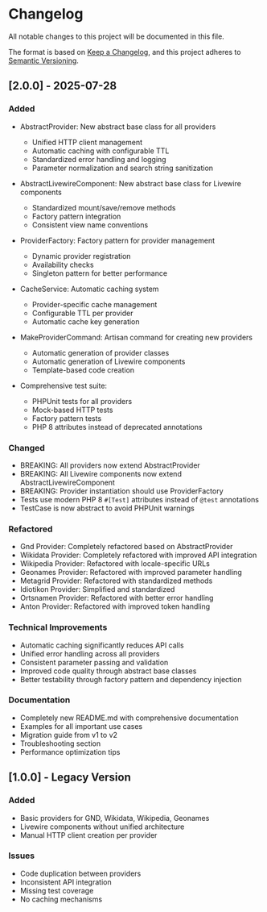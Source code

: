 # Changelog

All notable changes to this project will be documented in this file.

The format is based on [Keep a Changelog](https://keepachangelog.com/en/1.0.0/),
and this project adheres to [Semantic Versioning](https://semver.org/spec/v2.0.0.html).

## [2.0.0] - 2025-07-28

### Added

- AbstractProvider: New abstract base class for all providers
  - Unified HTTP client management
  - Automatic caching with configurable TTL
  - Standardized error handling and logging
  - Parameter normalization and search string sanitization
  
- AbstractLivewireComponent: New abstract base class for Livewire components
  - Standardized mount/save/remove methods
  - Factory pattern integration
  - Consistent view name conventions

- ProviderFactory: Factory pattern for provider management
  - Dynamic provider registration
  - Availability checks
  - Singleton pattern for better performance

- CacheService: Automatic caching system
  - Provider-specific cache management
  - Configurable TTL per provider
  - Automatic cache key generation

- MakeProviderCommand: Artisan command for creating new providers
  - Automatic generation of provider classes
  - Automatic generation of Livewire components
  - Template-based code creation

- Comprehensive test suite:
  - PHPUnit tests for all providers
  - Mock-based HTTP tests
  - Factory pattern tests
  - PHP 8 attributes instead of deprecated annotations

### Changed

- BREAKING: All providers now extend AbstractProvider
- BREAKING: All Livewire components now extend AbstractLivewireComponent
- BREAKING: Provider instantiation should use ProviderFactory
- Tests use modern PHP 8 `#[Test]` attributes instead of `@test` annotations
- TestCase is now abstract to avoid PHPUnit warnings

### Refactored

- Gnd Provider: Completely refactored based on AbstractProvider
- Wikidata Provider: Completely refactored with improved API integration
- Wikipedia Provider: Refactored with locale-specific URLs
- Geonames Provider: Refactored with improved parameter handling
- Metagrid Provider: Refactored with standardized methods
- Idiotikon Provider: Simplified and standardized
- Ortsnamen Provider: Refactored with better error handling
- Anton Provider: Refactored with improved token handling

### Technical Improvements

- Automatic caching significantly reduces API calls
- Unified error handling across all providers
- Consistent parameter passing and validation
- Improved code quality through abstract base classes
- Better testability through factory pattern and dependency injection

### Documentation

- Completely new README.md with comprehensive documentation
- Examples for all important use cases
- Migration guide from v1 to v2
- Troubleshooting section
- Performance optimization tips

## [1.0.0] - Legacy Version

### Added

- Basic providers for GND, Wikidata, Wikipedia, Geonames
- Livewire components without unified architecture
- Manual HTTP client creation per provider

### Issues

- Code duplication between providers
- Inconsistent API integration
- Missing test coverage
- No caching mechanisms
